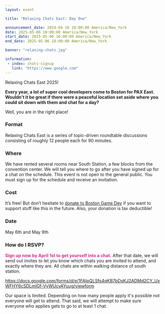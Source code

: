 ```yaml
---
layout: event

title: "Relaxing Chats East: Day One"

announcement_date: 2024-04-16 10:00:00 America/New_York
date: 2025-05-06 10:00:00 America/New_York
start_date: 2025-05-06 10:00:00 America/New_York
end_date: 2025-05-06 18:00:00 America/New_York

banner: "relaxing-chats.jpg"

information:
 - index: chats-signup
   link: "https://www.google.com"
---
```


Relaxing Chats East 2025!

**Every year, a lot of super cool developers come to Boston for PAX East. Wouldn't it be great if there were a peaceful location set aside where you could sit down with them and chat for a day?**

Well, you are in the right place!

### Format
Relaxing Chats East is a series of topic-driven roundtable discussions consisting of roughly 12 people each for 90 minutes.

### Where
We have rented several rooms near South Station, a few blocks from the convention center. We will tell you where to go after you have signed up for a chat on the schedule. This event is not open to the general public. You must sign up  for the schedule and receive an invitation. 

### Cost
It’s free! But don’t hesitate to [donate to Boston Game Dev](https://secure.givelively.org/donate/boston-game-dev-inc/boston-game-dev) if you want to support stuff like this in the future. Also, your donation is tax deductible! 

### Date 
May 6th and May 9th

### How do I RSVP? 
<span style="color: #d52991;">**Sign up now by April 1st to get yourself into a chat.**</span> After that date, we will send out invites to let you know which chats you are invited to attend, and exactly where they are. All chats are within walking distance of south station.

<https://docs.google.com/forms/d/e/1FAIpQLSfs4qKB7bDsKJ2ADMd2CY_UxWFHY6cSDLmIGf-VyWUcvAYuug/viewform>

Our space is limited. Depending on how many people apply it's possible not everyone will get to attend. That said, we will attempt to make sure everyone who applies gets to go to at least 1 chat.

